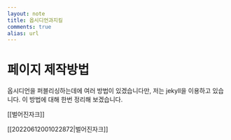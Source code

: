 ```yaml
---
layout: note
title: 옵시디언과지킬 
comments: true
alias: url
---
```

# 페이지 제작방법

옵시디언을 퍼블리싱하는데에 여러 방법이 있겠습니다만, 저는 jekyll을 이용하고 있습니다. 이 방법에 대해 한번 정리해 보겠습니다.

[[벌어진자크]]


[[20220612001022872|벌어진자크]]